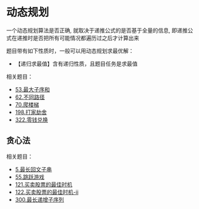 # 动态规划

一个动态规划算法是否正确, 就取决于递推公式的是否基于全量的信息, 即递推公式在递推时是否把所有可能情况都遍历过之后才计算出来

题目带有如下性质时，一般可以用动态规划求最优解：

- 【递归求最值】含有递归性质，且题目任务是求最值

相关题目：

- [53.最大子序和](../questions/leetcode/53.maximum-subarray/README.md)
- [62.不同路径](../questions/leetcode/62.unique-paths/README.md)
- [70.爬楼梯](../questions/leetcode/70.climbing-stairs/README.md)
- [198.打家劫舍](../questions/leetcode/198.house-robber/README.md)
- [322.零钱兑换](../questions/leetcode/322.coin-change/README.md)

## 贪心法

相关题目：

- [5.最长回文子串](../questions/leetcode/5.longest-palindromic-substring/README.md)
- [55.跳跃游戏](../questions/leetcode/55.jump-game/README.md)
- [121.买卖股票的最佳时机](../questions/leetcode/121.best-time-to-buy-and-sell-stock/README.md)
- [122.买卖股票的最佳时机-ii](../questions/leetcode/122.best-time-to-buy-and-sell-stock-ii/README.md)
- [300.最长递增子序列](../questions/leetcode/300.longest-increasing-subsequence/README.md)
